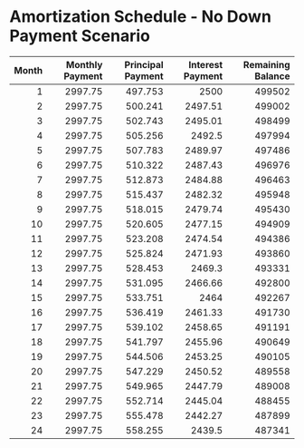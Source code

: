 # Amortization Schedule - No Down Payment Scenario

|   Month |   Monthly Payment |   Principal Payment |   Interest Payment |   Remaining Balance |
|--------:|------------------:|--------------------:|-------------------:|--------------------:|
|       1 |           2997.75 |             497.753 |            2500    |              499502 |
|       2 |           2997.75 |             500.241 |            2497.51 |              499002 |
|       3 |           2997.75 |             502.743 |            2495.01 |              498499 |
|       4 |           2997.75 |             505.256 |            2492.5  |              497994 |
|       5 |           2997.75 |             507.783 |            2489.97 |              497486 |
|       6 |           2997.75 |             510.322 |            2487.43 |              496976 |
|       7 |           2997.75 |             512.873 |            2484.88 |              496463 |
|       8 |           2997.75 |             515.437 |            2482.32 |              495948 |
|       9 |           2997.75 |             518.015 |            2479.74 |              495430 |
|      10 |           2997.75 |             520.605 |            2477.15 |              494909 |
|      11 |           2997.75 |             523.208 |            2474.54 |              494386 |
|      12 |           2997.75 |             525.824 |            2471.93 |              493860 |
|      13 |           2997.75 |             528.453 |            2469.3  |              493331 |
|      14 |           2997.75 |             531.095 |            2466.66 |              492800 |
|      15 |           2997.75 |             533.751 |            2464    |              492267 |
|      16 |           2997.75 |             536.419 |            2461.33 |              491730 |
|      17 |           2997.75 |             539.102 |            2458.65 |              491191 |
|      18 |           2997.75 |             541.797 |            2455.96 |              490649 |
|      19 |           2997.75 |             544.506 |            2453.25 |              490105 |
|      20 |           2997.75 |             547.229 |            2450.52 |              489558 |
|      21 |           2997.75 |             549.965 |            2447.79 |              489008 |
|      22 |           2997.75 |             552.714 |            2445.04 |              488455 |
|      23 |           2997.75 |             555.478 |            2442.27 |              487899 |
|      24 |           2997.75 |             558.255 |            2439.5  |              487341 |